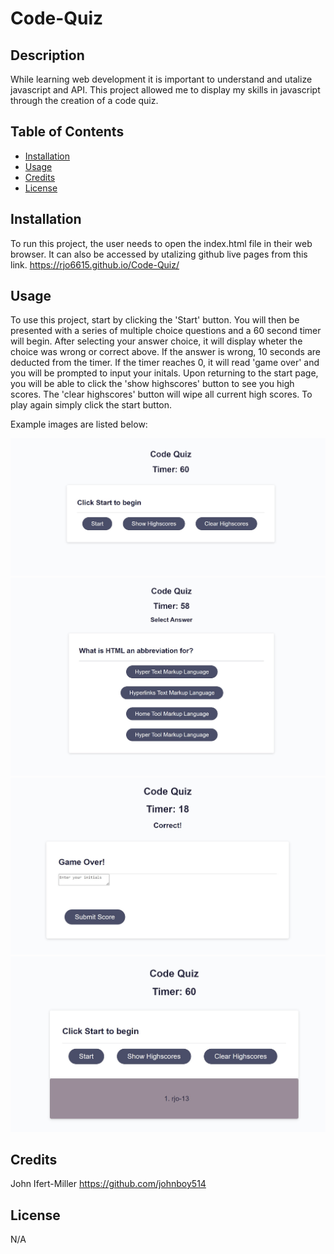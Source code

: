 # Code-Quiz

## Description

While learning web development it is important to understand and utalize javascript and API.
This project allowed me to display my skills in javascript through the creation of a code quiz.

## Table of Contents

- [Installation](#installation)
- [Usage](#usage)
- [Credits](#credits)
- [License](#license)

## Installation

To run this project, the user needs to open the index.html file in their web browser. It can also be
accessed by utalizing github live pages from this link. https://rjo6615.github.io/Code-Quiz/

## Usage

To use this project, start by clicking the 'Start' button. You will then be presented with a series of multiple choice questions and a 60 second timer will begin. After selecting your answer choice, it will display wheter the choice was wrong or correct above. If the answer is wrong, 10 seconds are deducted from the timer. If the timer reaches 0, it will read 'game over' and you will be prompted to input your initals. Upon returning to the start page, you will be able to click the 'show highscores' button to see you high scores. The 'clear highscores' button will wipe all current high scores. To play again simply click the start button.

Example images are listed below:

![Home Page](assets/images/image1.jpg)
![Questions](assets/images/image2.jpg)
![Game Over](assets/images/image3.jpg)
![Highscores](assets/images/image4.jpg)

## Credits

John Ifert-Miller
https://github.com/johnboy514

## License

N/A